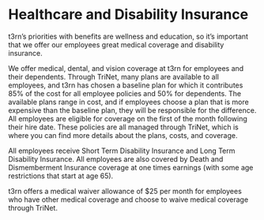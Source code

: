 # Healthcare and Disability Insurance

t3rn’s priorities with benefits are wellness and education, so it’s important that we offer our employees great medical coverage and disability insurance.

We offer medical, dental, and vision coverage at t3rn for employees and their dependents. Through TriNet, many plans are available to all employees, and t3rn has chosen a baseline plan for which it contributes 85% of the cost for all employee policies and 50% for dependents. The available plans range in cost, and if employees choose a plan that is more expensive than the baseline plan, they will be responsible for the difference. All employees are eligible for coverage on the first of the month following their hire date. These policies are all managed through TriNet, which is where you can find more details about the plans, costs, and coverage.

All employees receive Short Term Disability Insurance and Long Term Disability Insurance. All employees are also covered by Death and Dismemberment Insurance coverage at one times earnings (with some age restrictions that start at age 65).

t3rn offers a medical waiver allowance of $25 per month for employees who have other medical coverage and choose to waive medical coverage through TriNet.
